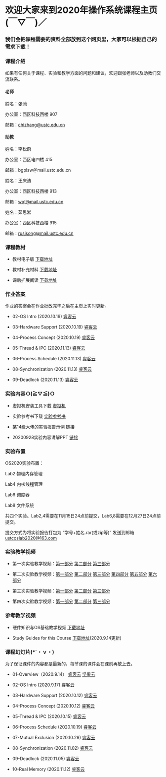 #      欢迎大家来到2020年操作系统课程主页(￣▽￣)／
###    我们会把课程需要的资料全部放到这个网页里，大家可以根据自己的需求下载！

### 课程介绍

如果有任何关于课程、实验和教学方面的问题和建议，欢迎跟张老师以及助教们交流联系。

#### 老师
姓名：张驰 

办公室：西区科技西楼 907

邮箱：chizhang@ustc.edu.cn

#### 助教
姓名：李松蔚 

办公室：西区电四楼 415

邮箱：bgplsw＠mail.ustc.edu.cn

姓名：王庆涛

办公室：西区科技西楼 913

邮箱：wqt@mail.ustc.edu.cn

姓名：茹思淞

办公室：西区科技西楼 915

邮箱：rusisong@mail.ustc.edu.cn


### 课程教材
* 教材电子版 [下载地址](https://rec.ustc.edu.cn/share/980be180-f109-11ea-907f-8dd1dfcb2512)

* 教材补充材料 [下载地址](https://rec.ustc.edu.cn/share/d1880f40-f109-11ea-a49b-257f9e21ece8)

* 课后扩展阅读 [下载地址](https://rec.ustc.edu.cn/share/54a6ae80-f10a-11ea-9e24-2d9a9d13efb9)

### 作业答案

作业的答案会在作业批改完毕之后在主页上实时更新。

* 02-OS Intro (2020.10.19) [睿客云](https://rec.ustc.edu.cn/share/6ed6c730-11ff-11eb-909b-b1abf2fc8786)

* 03-Hardware Support (2020.10.19) [睿客云](https://rec.ustc.edu.cn/share/8b6a4890-11ff-11eb-8364-e7002672d767)

* 04-Process Concept (2020.10.19) [睿客云](https://rec.ustc.edu.cn/share/a35dbdc0-11ff-11eb-9364-db6b8119d8b6)

* 05-Thread & IPC (2020.11.13) [睿客云]()

* 06-Process Schedule (2020.11.13) [睿客云]()

* 08-Synchronization (2020.11.13) [睿客云]()

* 09-Deadlock (2020.11.13) [睿客云]()


### 实验内容Ｏ(≧▽≦)Ｏ

* 虚拟机安装工具下载 [虚拟机](https://rec.ustc.edu.cn/share/a81466b0-e14a-11ea-9165-754326c34647) 

* 实验参考书下载 [实验参考书](https://rec.ustc.edu.cn/share/1e04a830-f10f-11ea-bd51-0946cf0407d9) 

* 某14级大佬的实验报告示例 [链接](https://rec.ustc.edu.cn/share/d85e4760-f807-11ea-a05a-03fe566e9296)

* 20200928实验内容讲解PPT [链接](https://rec.ustc.edu.cn/share/d89f5620-fe61-11ea-ba64-c55655d79c23)

### 实验布置

OS2020实验布置：

Lab2 物理内存管理

Lab4 内核线程管理

Lab6 调度器

Lab8 文件系统

共四个实验。Lab2,4需要在11月15日24点前提交，Lab6,8需要在12月27日24点前提交。

提交方式为将实验报告打包为 “学号+姓名.rar(或zip等)” 发送到邮箱 ustcoslab2020@163.com

### 实验教学视频

* 第一次实验教学视频：[第一部分](https://www.bilibili.com/video/av32411771/?p=1 "Title") [第二部分](https://www.bilibili.com/video/av32411771/?p=2 "Title") [第三部分](https://www.bilibili.com/video/av32411771/?p=3 "Title")

* 第二次实验教学视频：[第一部分](https://www.bilibili.com/video/av32411771/?p=4 "Title") [第二部分](https://www.bilibili.com/video/av32411771/?p=5 "Title") [第三部分](https://www.bilibili.com/video/av32411771/?p=6 "Title") [第四部分](https://www.bilibili.com/video/av32411771/?p=7 "Title") [第五部分](https://www.bilibili.com/video/av32411771/?p=8 "Title") [第六部分](https://www.bilibili.com/video/av32411771/?p=9 "Title")

* 第三次实验教学视频：[第一部分](https://www.bilibili.com/video/av32411771/?p=10 "Title") [第二部分](https://www.bilibili.com/video/av32411771/?p=11 "Title") [第三部分](https://www.bilibili.com/video/av32411771/?p=12 "Title")

* 第四次实验教学视频：[第一部分](https://www.bilibili.com/video/av32411771/?p=13 "Title") [第二部分](https://www.bilibili.com/video/av32411771/?p=14 "Title") [第三部分](https://www.bilibili.com/video/av32411771/?p=15 "Title")



### 参考教学视频

* 硬件知识与OS基础教学视频 [下载地址](https://rec.ustc.edu.cn/share/0806a9c0-f10c-11ea-9afd-a767aeed85f7)

* Study Guides for this Course [下载地址](https://rec.ustc.edu.cn/share/680bd780-f652-11ea-8381-eb5a788f739e)(2020.9.14更新)




### 课程幻灯片(*´・ｖ・)

为了保证课件的内容都是最新的，每节课的课件会在课前再放上去。

* 01-Overview（2020.9.14） [睿客云](https://rec.ustc.edu.cn/share/ee63d890-f62b-11ea-ab13-9567955c787e) [坚果云](https://www.jianguoyun.com/p/DZdujK8Q2qngBxihm70D)

* 02-OS Intro (2020.9.17) [睿客云](https://rec.ustc.edu.cn/share/5fc307f0-f888-11ea-9368-872fc20c8a68)

* 03-Hardware Support (2020.10.12) [睿客云](https://rec.ustc.edu.cn/share/ace74710-0c49-11eb-a4bb-9f0f57e5535b)

* 04-Process Concept (2020.10.12) [睿客云](https://rec.ustc.edu.cn/share/b9678390-0c49-11eb-a7c7-d5067698400e)

* 05-Thread & IPC (2020.10.15) [睿客云](https://rec.ustc.edu.cn/share/1ac7e5b0-0ea3-11eb-bccd-354234964e2e)

* 06-Process Schedule (2020.10.19) [睿客云](https://rec.ustc.edu.cn/share/b0c520a0-11d1-11eb-94e9-89fb073fb0a3)

* 07-Mutual Exclusion (2020.10.29) [睿客云](https://rec.ustc.edu.cn/share/82efbc60-19a2-11eb-9ec4-ad8927e559de)

* 08-Synchronization (2020.11.02) [睿客云](https://rec.ustc.edu.cn/share/889fc3e0-1cd2-11eb-85bb-fbe0a7c392d2)

* 09-Deadlock (2020.11.05) [睿客云](https://rec.ustc.edu.cn/share/cd896120-1f1a-11eb-a687-a3825bf6cf5f)

* 10-Real Memory (2020.11.12) [睿客云](https://rec.ustc.edu.cn/share/ac90f3d0-24a3-11eb-9640-816016fcc20e)
